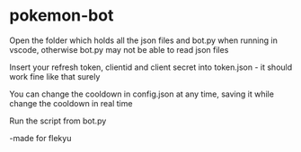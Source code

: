 # pokemon-bot

Open the folder which holds all the json files and bot.py when running in vscode, otherwise bot.py may not be able to read json files

Insert your refresh token, clientid and client secret into token.json - it should work fine like that surely

You can change the cooldown in config.json at any time, saving it while change the cooldown in real time

Run the script from bot.py

-made for flekyu
